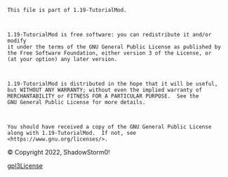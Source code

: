 
    This file is part of 1.19-TutorialMod.



    1.19-TutorialMod is free software: you can redistribute it and/or modify
    it under the terms of the GNU General Public License as published by
    the Free Software Foundation, either version 3 of the License, or
    (at your option) any later version.



    1.19-TutorialMod is distributed in the hope that it will be useful,
    but WITHOUT ANY WARRANTY; without even the implied warranty of
    MERCHANTABILITY or FITNESS FOR A PARTICULAR PURPOSE.  See the
    GNU General Public License for more details.



    You should have received a copy of the GNU General Public License
    along with 1.19-TutorialMod.  If not, see <https://www.gnu.org/licenses/>.



© Copyright 2022, ShadowStorm0!

[gpl3License](https://user-images.githubusercontent.com/41564329/182515921-3d7d16a1-289c-4165-8045-02f2e2747cb1.png)
